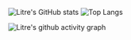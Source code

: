 ![Litre's GitHub stats](https://github-readme-stats.vercel.app/api?username=Litre-WU&show_icons=true&theme=radical) ![Top Langs](https://github-readme-stats.vercel.app/api/top-langs/?username=Litre-WU&layout=compact#pic_right)

![Litre's github activity graph](https://github-readme-activity-graph.vercel.app/graph?username=Litre-WU&theme=react-dark)
